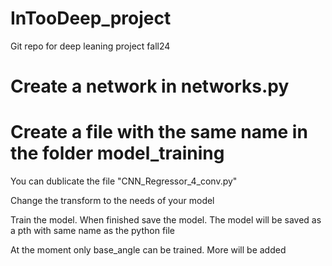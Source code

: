 # InTooDeep_project
Git repo for deep leaning project fall24

# Create a network in networks.py

# Create a file with the same name in the folder model_training
You can dublicate the file "CNN_Regressor_4_conv.py"

Change the transform to the needs of your model

Train the model. When finished save the model. The model will be saved as a pth with same name as the python file

At the moment only base_angle can be trained. More will be added


